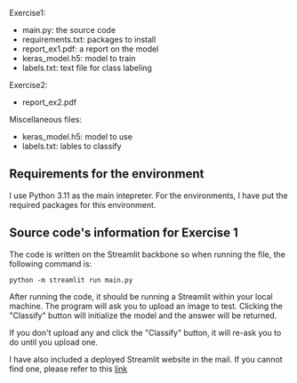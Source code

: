 Exercise1:

+ main.py: the source code
+ requirements.txt: packages to install
+ report_ex1.pdf: a report on the model
+ keras_model.h5: model to train
+ labels.txt: text file for class labeling

Exercise2: 

+ report_ex2.pdf

Miscellaneous files:

+ keras_model.h5: model to use
+ labels.txt: lables to classify

## Requirements for the environment

I use Python 3.11 as the main intepreter. For the environments, I have put the required packages for this environment. 

## Source code's information for Exercise 1

The code is written on the Streamlit backbone so when running the file, the following command is:

`python -m streamlit run main.py`

After running the code, it should be running a Streamlit within your local machine. The program will ask you to upload an image to test. Clicking the "Classify" button will initialize the model and the answer will be returned.

If you don't upload any and click the "Classify" button, it will re-ask you to do until you upload one. 

I have also included a deployed Streamlit website in the mail. If you cannot find one, please refer to this [link](https://dogs-cats-classifier.streamlit.app/)